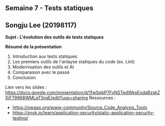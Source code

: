 ## Semaine 7 - Tests statiques
## Songju Lee (20198117)


**Sujet : L'évolution des outils de tests statiques**

**Résumé de la présentation**
1. Introduction aux tests statiques
2. Les premiers outils de l'anlayse statiques du code (ex. Lint)
3. Modernisation des outils et AI
4. Comparaison avec le passé
5. Conclusion

Lien vers les slides : https://docs.google.com/presentation/d/1fwSqbP7FvNSTedWksEodaBzskZXiF79968WMLpTSrqE/edit?usp=sharing
Ressources :
- https://owasp.org/www-community/Source_Code_Analysis_Tools
- https://snyk.io/learn/application-security/static-application-security-testing/
